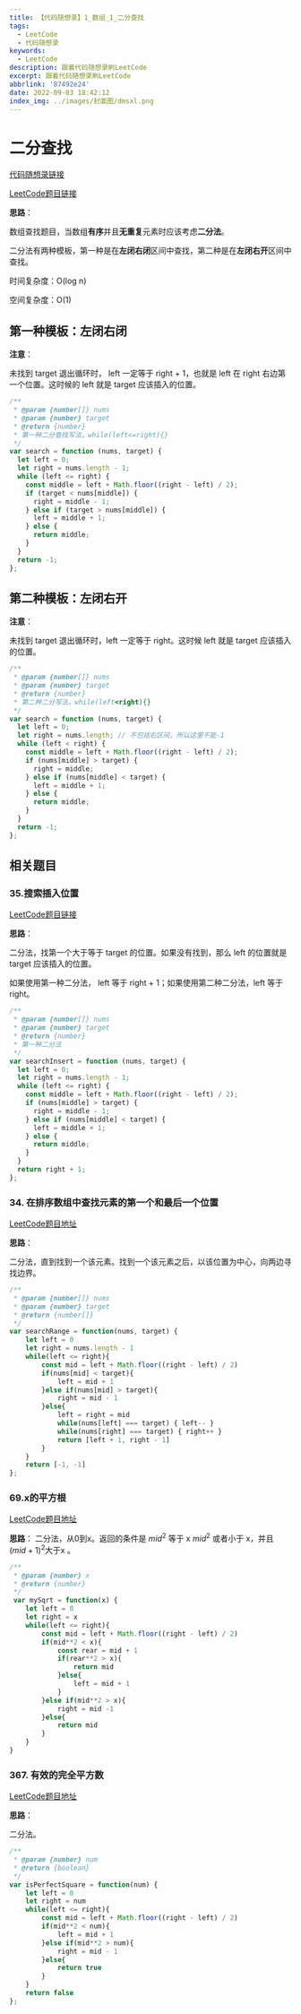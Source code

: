 ```yaml
---
title: 【代码随想录】1_数组_1_二分查找
tags:
  - LeetCode
  - 代码随想录
keywords:
  - LeetCode
description: 跟着代码随想录刷LeetCode
excerpt: 跟着代码随想录刷LeetCode
abbrlink: '87492e24'
date: 2022-09-03 18:42:12
index_img: ../images/封面图/dmsxl.png
---
```


# 二分查找

[代码随想录链接](https://programmercarl.com/0704.%E4%BA%8C%E5%88%86%E6%9F%A5%E6%89%BE.html#_704-%E4%BA%8C%E5%88%86%E6%9F%A5%E6%89%BE)

[LeetCode题目链接](https://leetcode.cn/problems/binary-search/)

**思路**：

数组查找题目，当数组**有序**并且**无重复**元素时应该考虑**二分法**。

二分法有两种模板，第一种是在**左闭右闭**区间中查找，第二种是在**左闭右开**区间中查找。

时间复杂度：O(log n)

空间复杂度：O(1)

## 第一种模板：左闭右闭

**注意**：

未找到 target 退出循环时， left 一定等于 right + 1，也就是  left 在 right 右边第一个位置。这时候的 left 就是 target 应该插入的位置。

```javascript
/**
 * @param {number[]} nums
 * @param {number} target
 * @return {number}
 * 第一种二分查找写法，while(left<=right){}
 */
var search = function (nums, target) {
  let left = 0;
  let right = nums.length - 1;
  while (left <= right) {
    const middle = left + Math.floor((right - left) / 2);
    if (target < nums[middle]) {
      right = middle - 1;
    } else if (target > nums[middle]) {
      left = middle + 1;
    } else {
      return middle;
    }
  }
  return -1;
};
```

## 第二种模板：左闭右开

**注意**：

未找到 target 退出循环时，left 一定等于 right。这时候 left 就是 target 应该插入的位置。

```javascript
/**
 * @param {number[]} nums
 * @param {number} target
 * @return {number}
 * 第二种二分写法，while(left<right){}
 */
var search = function (nums, target) {
  let left = 0;
  let right = nums.length; // 不包括右区间，所以这里不能-1
  while (left < right) {
    const middle = left + Math.floor((right - left) / 2);
    if (nums[middle] > target) {
      right = middle;
    } else if (nums[middle] < target) {
      left = middle + 1;
    } else {
      return middle;
    }
  }
  return -1;
};
```

## 相关题目

### 35.搜索插入位置

[LeetCode题目链接](https://leetcode.cn/problems/search-insert-position/)

**思路**：

二分法，找第一个大于等于 target 的位置。如果没有找到，那么 left 的位置就是 target 应该插入的位置。

如果使用第一种二分法， left 等于 right + 1；如果使用第二种二分法，left 等于 right。

```javascript
/**
 * @param {number[]} nums
 * @param {number} target
 * @return {number}
 * 第一种二分法
 */
var searchInsert = function (nums, target) {
  let left = 0;
  let right = nums.length - 1;
  while (left <= right) {
    const middle = left + Math.floor((right - left) / 2);
    if (nums[middle] > target) {
      right = middle - 1;
    } else if (nums[middle] < target) {
      left = middle + 1;
    } else {
      return middle;
    }
  }
  return right + 1;
};
```

### 34. 在排序数组中查找元素的第一个和最后一个位置

[LeetCode题目地址](https://leetcode.cn/problems/find-first-and-last-position-of-element-in-sorted-array/)

**思路**：

二分法，直到找到一个该元素。找到一个该元素之后，以该位置为中心，向两边寻找边界。

```javascript
/**
 * @param {number[]} nums
 * @param {number} target
 * @return {number[]}
 */
var searchRange = function(nums, target) {
    let left = 0
    let right = nums.length - 1
    while(left <= right){
        const mid = left + Math.floor((right - left) / 2)
        if(nums[mid] < target){
            left = mid + 1
        }else if(nums[mid] > target){
            right = mid - 1
        }else{
            left = right = mid
            while(nums[left] === target) { left-- }
            while(nums[right] === target) { right++ }
            return [left + 1, right - 1]
        }
    }
    return [-1, -1]
};
```

### 69.x的平方根

[LeetCode题目地址](https://leetcode.cn/problems/sqrtx/)

**思路**：
二分法，从0到x。返回的条件是 $mid^2$ 等于 x $mid^2$ 或者小于 x，并且 $(mid + 1)^2$大于x 。

```javascript
/**
 * @param {number} x
 * @return {number}
 */
 var mySqrt = function(x) {
    let left = 0
    let right = x
    while(left <= right){
        const mid = left + Math.floor((right - left) / 2)
        if(mid**2 < x){
            const rear = mid + 1
            if(rear**2 > x){
                return mid
            }else{
                left = mid + 1
            }
        }else if(mid**2 > x){
            right = mid -1
        }else{
            return mid
        }
    }
}

```

### 367. 有效的完全平方数

[LeetCode题目地址](https://leetcode.cn/problems/valid-perfect-square/)

**思路**：

二分法。

```javascript
/**
 * @param {number} num
 * @return {boolean}
 */
var isPerfectSquare = function(num) {
    let left = 0
    let right = num
    while(left <= right){
        const mid = left + Math.floor((right - left) / 2)
        if(mid**2 < num){
            left = mid + 1
        }else if(mid**2 > num){
            right = mid - 1
        }else{
            return true
        }
    }
    return false
};
```

